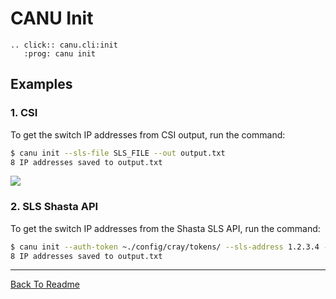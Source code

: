 # CANU Init

```{eval-rst}
.. click:: canu.cli:init
   :prog: canu init
```

## Examples

### 1. CSI

To get the switch IP addresses from CSI output, run the command:

```bash
$ canu init --sls-file SLS_FILE --out output.txt
8 IP addresses saved to output.txt
```

![](/images/canu_init.png)

### 2. SLS Shasta API

To get the switch IP addresses from the Shasta SLS API, run the command:

```bash
$ canu init --auth-token ~./config/cray/tokens/ --sls-address 1.2.3.4 --out output.txt
8 IP addresses saved to output.txt
```

---

<a href="/readme.md">Back To Readme</a><br>
